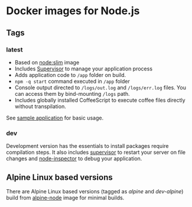 # Docker images for Node.js

## Tags

### latest

* Based on [node:slim](https://hub.docker.com/_/node/) image
* Includes [Supervisor](http://supervisord.org) to manage your application process
* Adds application code to `/app` folder on build.
* `npm -q start` command executed in `/app` folder
* Console output directed to `/logs/out.log` and `/logs/err.log` files. You can access them by bind-mounting `/logs` path.
* Includes globally installed CoffeeScript to execute coffee files directly without transpilation.

See [sample application](https://github.com/mc2labs/docker-nodejs/tree/master/example) for basic usage.


### dev

Development version has the essentials to install packages require compilation steps. It also includes [supervisor](https://www.npmjs.org/package/supervisor) to restart your server on file changes and [node-inspector](https://www.npmjs.org/package/node-inspector) to debug your application.


## Alpine Linux based versions

There are Alpine Linux based versions (tagged as *alpine* and *dev-alpine*) build from [alpine-node](https://hub.docker.com/r/mhart/alpine-node/) image for minimal builds.
